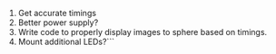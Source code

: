 1) Get accurate timings
2) Better power supply?
3) Write code to properly display images to sphere based on timings.
4) Mount additional LEDs?```